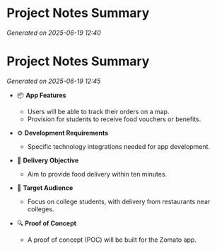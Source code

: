 # Project Notes Summary

*Generated on 2025-06-19 12:40*

# Project Notes Summary

*Generated on 2025-06-19 12:45*

- 📦 **App Features**
  - Users will be able to track their orders on a map.
  - Provision for students to receive food vouchers or benefits.

- ⚙️ **Development Requirements**
  - Specific technology integrations needed for app development.

- 🚀 **Delivery Objective**
  - Aim to provide food delivery within ten minutes.

- 🎯 **Target Audience**
  - Focus on college students, with delivery from restaurants near colleges.

- 🔍 **Proof of Concept**
  - A proof of concept (POC) will be built for the Zomato app.